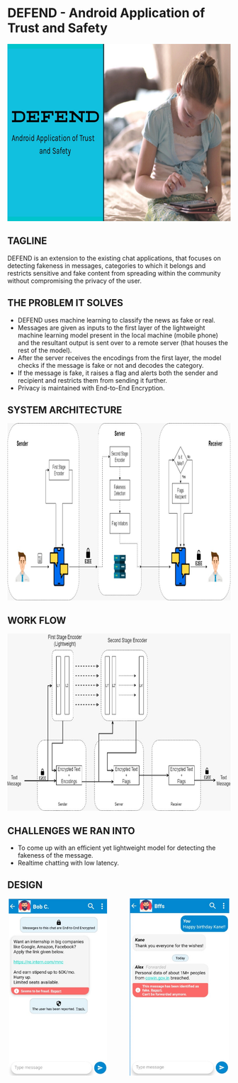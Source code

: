# DEFEND - Android Application of Trust and Safety

<p align="center">
<img src="https://github.com/pranav1152/DEFEND/blob/main/Images/DEFEND.jpg" height="400">
</p>

## TAGLINE
DEFEND is an extension to the existing chat applications, that focuses on detecting fakeness in messages, categories to which it belongs and restricts sensitive and fake content from spreading within the community without compromising the privacy of the user.

## THE PROBLEM IT SOLVES
<ul>
<li>DEFEND uses machine learning to classify the news as fake or real.</li>
<li>Messages are given as inputs to the first layer of the lightweight machine learning model present in the local machine (mobile phone) and the resultant output is sent over to a remote server (that houses the rest of the model). </li>
<li>After the server receives the encodings from the first layer, the model checks if the message is fake or not and decodes the category. </li>
<li>If the message is fake, it raises a flag and alerts both the sender and recipient and restricts them from sending it further. </li>
<li>Privacy is maintained with End-to-End Encryption. </li>
</ul>

## SYSTEM ARCHITECTURE
<p align="center">
<img src="https://github.com/pranav1152/DEFEND/blob/main/Images/System%20Architecture.jpeg" height="400">
</p>

## WORK FLOW
<p align="center">
<img src="https://github.com/pranav1152/DEFEND/blob/main/Images/Workflow.jpeg" height="400">
</p>

## CHALLENGES WE RAN INTO
<ul>
<li>To come up with an efficient yet lightweight model for detecting the fakeness of the message. </li>
<li>Realtime chatting with low latency.</li>
</ul>

## DESIGN
<p align="center">
<img src="https://github.com/pranav1152/DEFEND/blob/main/Images/ScreenShot1.jpeg" height="400"> &nbsp;&nbsp;&nbsp;&nbsp;&nbsp;&nbsp;&nbsp;&nbsp;&nbsp;&nbsp;&nbsp; <img src="https://github.com/pranav1152/DEFEND/blob/main/Images/ScreenShot2.jpeg" height="400">
</p>
